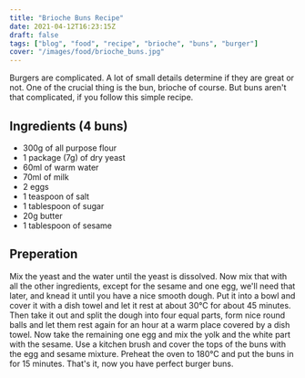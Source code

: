 ```yaml
---
title: "Brioche Buns Recipe"
date: 2021-04-12T16:23:15Z
draft: false
tags: ["blog", "food", "recipe", "brioche", "buns", "burger"] 
cover: "/images/food/brioche_buns.jpg"
---
```

Burgers are complicated. A lot of small details determine if they are great or not. One of the crucial thing is the bun, brioche of course. But buns aren't that complicated, if you follow this simple recipe.

## Ingredients (4 buns)
* 300g of all purpose flour
* 1 package (7g) of dry yeast
* 60ml of warm water
* 70ml of milk
* 2 eggs
* 1 teaspoon of salt
* 1 tablespoon of sugar
* 20g butter
* 1 tablespoon of sesame

## Preperation
Mix the yeast and the water until the yeast is dissolved. Now mix that with all the other ingredients, except for the sesame and one egg, we'll need that later, and knead it until you have a nice smooth dough.
Put it into a bowl and cover it with a dish towel and let it rest at about 30°C for about 45 minutes. Then take it out and split the dough into four equal parts, form nice round balls and let them rest again for an hour at a warm place covered by a dish towel. 
Now take the remaining one egg and mix the yolk and the white part with the sesame. Use a kitchen brush and cover the tops of the buns with the egg and sesame mixture.
Preheat the oven to 180°C and put the buns in for 15 minutes. That's it, now you have perfect burger buns.